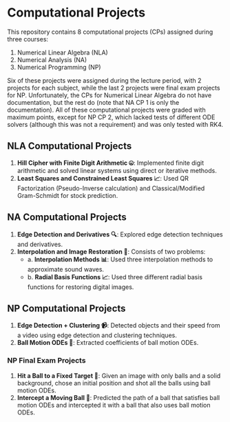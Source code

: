 # Computational Projects

This repository contains 8 computational projects (CPs) assigned during three courses:

1. Numerical Linear Algebra (NLA)
2. Numerical Analysis (NA)
3. Numerical Programming (NP)

Six of these projects were assigned during the lecture period, with 2 projects for each subject, while the last 2 projects were final exam projects for NP. Unfortunately, the CPs for Numerical Linear Algebra do not have documentation, but the rest do (note that NA CP 1 is only the documentation).
All of these computational projects were graded with maximum points, except for NP CP 2, which lacked tests of different ODE solvers (although this was not a requirement) and was only tested with RK4.

## NLA Computational Projects

1. **Hill Cipher with Finite Digit Arithmetic 🤐**: Implemented finite digit arithmetic and solved linear systems using direct or iterative methods.
2. **Least Squares and Constrained Least Squares 📈**: Used QR Factorization (Pseudo-Inverse calculation) and Classical/Modified Gram-Schmidt for stock prediction.

## NA Computational Projects

1. **Edge Detection and Derivatives 🔍**: Explored edge detection techniques and derivatives.
2. **Interpolation and Image Restoration 🎨**: Consists of two problems:
	* a. **Interpolation Methods 📊**: Used three interpolation methods to approximate sound waves.
	* b. **Radial Basis Functions 📈**: Used three different radial basis functions for restoring digital images.

## NP Computational Projects

1. **Edge Detection + Clustering 📹**: Detected objects and their speed from a video using edge detection and clustering techniques.
2. **Ball Motion ODEs 🏀**: Extracted coefficients of ball motion ODEs.

### NP Final Exam Projects

1. **Hit a Ball to a Fixed Target 🎯**: Given an image with only balls and a solid background, chose an initial position and shot all the balls using ball motion ODEs.
2. **Intercept a Moving Ball 🚀**: Predicted the path of a ball that satisfies ball motion ODEs and intercepted it with a ball that also uses ball motion ODEs.
